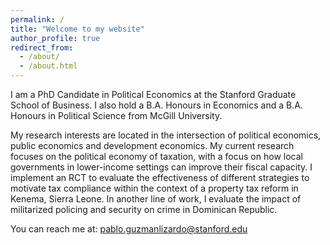 ```yaml
---
permalink: /
title: "Welcome to my website"
author_profile: true
redirect_from: 
  - /about/
  - /about.html
---
```


<span style="display:none;">Pablo Guzmán Lizardo</span>

I am a PhD Candidate in Political Economics at the Stanford Graduate School of Business. I also hold a B.A. Honours in Economics and a B.A. Honours in Political Science from McGill University. 

My research interests are located in the intersection of political economics, public economics and development economics. My current research focuses on the political economy of taxation, with a focus on how local governments in lower-income settings can improve their fiscal capacity. I implement an RCT to evaluate the effectiveness of different strategies to motivate tax compliance within the context of a property tax reform in Kenema, Sierra Leone. In another line of work, I evaluate the impact of militarized policing and security on crime in Dominican Republic. 

You can reach me at: [pablo.guzmanlizardo@stanford.edu](mailto:pablo.guzmanlizardo@stanford.edu)


